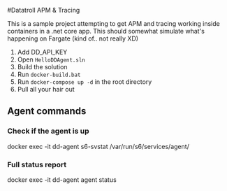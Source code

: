 #Datatroll APM & Tracing

This is a sample project attempting to get APM and tracing working inside containers in a .net core app. 
This should somewhat simulate what's happening on Fargate (kind of.. not really XD)

1. Add DD_API_KEY
1. Open `HelloDDAgent.sln`
1. Build the solution
1. Run `docker-build.bat`
1. Run `docker-compose up -d` in the root directory
1. Pull all your hair out 


## Agent commands 

### Check if the agent is up
docker exec -it dd-agent s6-svstat /var/run/s6/services/agent/

### Full status report
docker exec -it dd-agent agent status